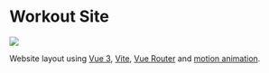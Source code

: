 # Workout Site

![](https://i.imgur.com/inhTMDF.png)

Website layout using [Vue 3](https://vuejs.org/), [Vite](https://vitejs.dev/), [Vue Router](https://router.vuejs.org/) and [motion animation](https://motion.vueuse.org/).
